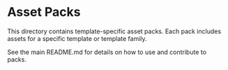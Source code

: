 # Asset Packs

This directory contains template-specific asset packs. Each pack includes assets for a specific template or template family.

See the main README.md for details on how to use and contribute to packs.

